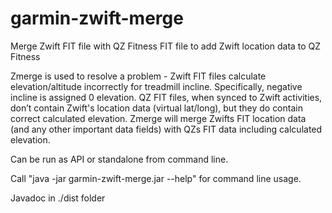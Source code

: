# garmin-zwift-merge
Merge Zwift FIT file with QZ Fitness FIT file to add Zwift location data to QZ Fitness

Zmerge is used to resolve a problem - Zwift FIT files calculate elevation/altitude incorrectly for treadmill incline. Specifically, negative incline is assigned 0 elevation. QZ FIT files, when synced to Zwift activities, don’t contain Zwift's location data (virtual lat/long), but they do contain correct calculated elevation. Zmerge will merge Zwifts FIT location data (and any other important data fields) with QZs FIT data including calculated elevation.

Can be run as API or standalone from command line.

Call "java -jar garmin-zwift-merge.jar --help" for command line usage.

Javadoc in ./dist folder
